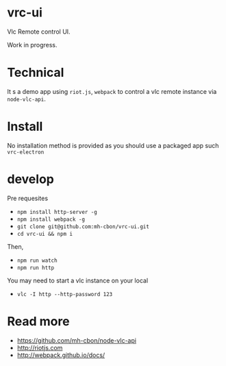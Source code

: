 # vrc-ui

Vlc Remote control UI.

Work in progress.

# Technical

It s a demo app using `riot.js`, `webpack` to control a vlc remote instance via `node-vlc-api`.

# Install

No installation method is provided as you should use a packaged app such `vrc-electron`

# develop

Pre requesites
- `npm install http-server -g`
- `npm install webpack -g`
- `git clone git@github.com:mh-cbon/vrc-ui.git`
- `cd vrc-ui && npm i`

Then,
- `npm run watch`
- `npm run http`

You may need to start a vlc instance on your local
- `vlc -I http --http-password 123`

# Read more
- https://github.com/mh-cbon/node-vlc-api
- http://riotjs.com
- http://webpack.github.io/docs/
